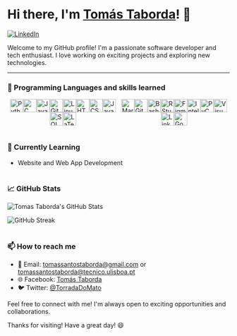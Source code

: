 # Hi there, I'm [Tomás Taborda]()! 👋

[![LinkedIn](https://img.shields.io/badge/LinkedIn-Tomás_Taborda-blue)](https://www.linkedin.com/in/tomás-taborda-a028a8234/)

Welcome to my GitHub profile! I'm a passionate software developer and tech enthusiast. I love working on exciting projects and exploring new technologies.

---

### 🔧 Programming Languages and skills learned

<link rel="stylesheet" href="https://cdn.jsdelivr.net/gh/devicons/devicon@v2.15.1/devicon.min.css">

<div style="display: flex; justify-content: center; align-items: center; flex-wrap: wrap;">
  <div style="display: flex; justify-content: center; align-items: center; flex-wrap: wrap; width: 50%;">
    <img alt="Python" width="30px" src="https://cdn.jsdelivr.net/gh/devicons/devicon/icons/python/python-plain.svg" />
    <img alt="C" width="30px" src="https://cdn.jsdelivr.net/gh/devicons/devicon/icons/c/c-original.svg" />
    <img alt="Java" width="30px" src="https://cdn.jsdelivr.net/gh/devicons/devicon/icons/java/java-original.svg"/>
    <img alt="Git" width="30px" src="https://cdn.jsdelivr.net/gh/devicons/devicon/icons/git/git-original.svg" />
    <img alt="Linux" width="30px" src="https://cdn.jsdelivr.net/gh/devicons/devicon/icons/linux/linux-original.svg" />
    <img alt="HTML" width="30px" src="https://cdn.jsdelivr.net/gh/devicons/devicon/icons/html5/html5-plain.svg" />
    <img alt="CSS" width="30px" src="https://cdn.jsdelivr.net/gh/devicons/devicon/icons/css3/css3-plain.svg" />
    <img alt="JavaScript" width="30px" src="https://cdn.jsdelivr.net/gh/devicons/devicon/icons/javascript/javascript-plain.svg" />
    <img alt="SQL" width="30px" src="https://cdn.jsdelivr.net/gh/devicons/devicon/icons/postgresql/postgresql-original.svg" />
    <img alt="LaTeX" width="30px" src="https://cdn.jsdelivr.net/gh/devicons/devicon/icons/latex/latex-original.svg" />
  </div>
  <div style="display: flex; justify-content: center; align-items: center; flex-wrap: wrap; width: 50%;">
    <img alt="Markdown" width="30px"  src="https://cdn.jsdelivr.net/gh/devicons/devicon/icons/markdown/markdown-original.svg" />
    <img alt="GitHub" width="30px" src="https://cdn.jsdelivr.net/gh/devicons/devicon/icons/github/github-original.svg" />
    <img alt="Bash" width="30px" src="https://cdn.jsdelivr.net/gh/devicons/devicon/icons/bash/bash-original.svg" />
    <img alt="RStudio" width="30px" src="https://cdn.jsdelivr.net/gh/devicons/devicon/icons/rstudio/rstudio-original.svg" />
    <img alt="Figma" width="30px" src="https://cdn.jsdelivr.net/gh/devicons/devicon/icons/figma/figma-original.svg" />
    <img alt="IntelliJ" width="30px" src="https://cdn.jsdelivr.net/gh/devicons/devicon/icons/intellij/intellij-original.svg" />
    <img alt="PyCharm" width="30px" src="https://cdn.jsdelivr.net/gh/devicons/devicon/icons/pycharm/pycharm-original.svg" />
    <img alt="Visual Studio Code" width="30px" src="https://cdn.jsdelivr.net/gh/devicons/devicon/icons/visualstudio/visualstudio-plain.svg" />
    <img alt="LinkedIn" width="30px" src="https://cdn.jsdelivr.net/gh/devicons/devicon/icons/linkedin/linkedin-original.svg" />
    <img alt="Google" width="30px" src="https://cdn.jsdelivr.net/gh/devicons/devicon/icons/google/google-original.svg" />
  </div>
</div>

#

### 🌱 Currently Learning

- Website and Web App Development

#

### 📈 GitHub Stats

![Tomas Taborda's GitHub Stats](https://github-readme-stats.vercel.app/api?username=thomastabs&show_icons=true&theme=gruvbox)

![GitHub Streak](https://streak-stats.demolab.com?user=thomastabs&theme=gruvbox&border_radius=4.5)

#

### 📫 How to reach me

- 📧 Email: tomassantostaborda@gmail.com or tomassantostaborda@tecnico.ulisboa.pt
- 🌐 Facebook: [Tomás Taborda](https://www.facebook.com/profile.php?id=100007571926646/)
- 🐦 Twitter: [@TorradaDoMato](https://twitter.com/TorradaDoMato)

Feel free to connect with me! I'm always open to exciting opportunities and collaborations.

Thanks for visiting! Have a great day! 😄
